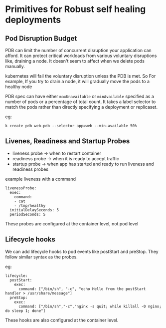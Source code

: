 # Primitives for Robust self healing deployments 

## Pod Disruption Budget

PDB can limit the number of concurrent disruption your application can afford.
It can protect critical workloads from various voluntary disruptions like,
draining a node. It doesn't seem to affect when we delete pods manually.

kubernetes will fail the voluntary disruption unless the PDB is met.
So For example, If you try to drain a node, it will gradually move the pods to a healthy node

PDB spec can have either `maxUnavailable` or `minAvailable` specified as a number of pods or a percentage of total count.
It takes a label selector to match the pods rather than directly specifying a deployment or replicaset.

eg:

```
k create pdb web-pdb --selector app=web --min-available 50%
```

## Livenes, Readiness and Startup Probes

* liveness probe -> when to restart container
* readiness probe -> when it is ready to accept traffic
* startup probe -> when app has started and ready to run liveness and readiness probes

example liveness with a command

```
livenessProbe:
  exec:
    command:
    - cat
    - /tmp/healthy
  initialDelaySeconds: 5
  periodSeconds: 5
```

These probes are configured at the container level, not pod level

## Lifecycle hooks

We can add lifecycle hooks to pod events like postStart and preStop. 
They follow similar syntax as the probes.

eg:

```
lifecycle:
  postStart:
    exec:
      command: ["/bin/sh", "-c", "echo Hello from the postStart handler > /usr/share/message"]
  preStop:
    exec:
      command: ["/bin/sh","-c","nginx -s quit; while killall -0 nginx; do sleep 1; done"]
```

These hooks are also configured at the container level.
